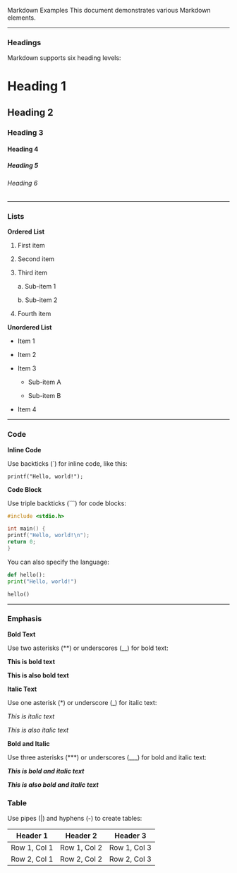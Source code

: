 Markdown Examples
This document demonstrates various Markdown elements.

---

### Headings

Markdown supports six heading levels:

# Heading 1

## Heading 2

### Heading 3

#### Heading 4

##### Heading 5

###### Heading 6

---

### Lists

**Ordered List**

1. First item
2. Second item
3. Third item

    a. Sub-item 1

    b. Sub-item 2

4. Fourth item

**Unordered List**

- Item 1

- Item 2

- Item 3

    - Sub-item A

    - Sub-item B

- Item 4

---

### Code

**Inline Code**

Use backticks (\`) for inline code, like this:

`printf("Hello, world!");`

**Code Block**

Use triple backticks (\`\`\`) for code blocks:

```c
#include <stdio.h>

int main() {
printf("Hello, world!\n");
return 0;
}
```

You can also specify the language:

```python
def hello():
print("Hello, world!")

hello()
```

---

### Emphasis

**Bold Text**

Use two asterisks (**) or underscores (__) for bold text:

**This is bold text**

__This is also bold text__

**Italic Text**

Use one asterisk (*) or underscore (_) for italic text:

*This is italic text*

_This is also italic text_

**Bold and Italic**

Use three asterisks (***) or underscores (___) for bold and italic text:

***This is bold and italic text***

___This is also bold and italic text___

### Table

Use pipes (|) and hyphens (-) to create tables:

| Header 1 | Header 2 | Header 3 |
| :---: | :---: | :---: |
| Row 1, Col 1 | Row 1, Col 2 | Row 1, Col 3 |
| Row 2, Col 1 | Row 2, Col 2 | Row 2, Col 3 |

